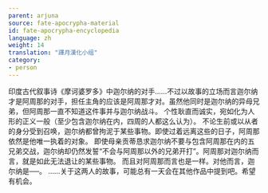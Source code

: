 ```yaml
---
parent: arjuna
source: fate-apocrypha-material
id: fate-apocrypha-encyclopedia
language: zh
weight: 14
translation: "譯月漢化小组"
category:
- person
---
```


印度古代叙事诗《摩诃婆罗多》中迦尔纳的对手……不过以故事的立场而言迦尔纳才是阿周那的对手，担任主角的应该是阿周那才对。虽然他同时是迦尔纳的异母兄弟，但阿周那一直不知道这件事并与迦尔纳战斗。
个性耿直而诚实，宛如化为人形的正义一般（至少包含迦尔纳在内，四周的人都这么认为）。
不论生前或以从者的身分受到召唤，迦尔纳都曾拘泥于某些事物。即使过着远离这些的日子，阿周那依然是他唯一执着的对象。
即使母亲贡蒂恳求迦尔纳不要与包含阿周那在内的五兄弟交战，迦尔纳却仍然发誓“不会与阿周那以外的兄弟开打”。阿周那对迦尔纳而言，就是如此无法退让的某些事物。
而且对阿周那而言也是一样。对他而言，迦尔纳是──。
……关于这两人的故事，可能总有一天会在其他作品中提到吧。希望有机会。

